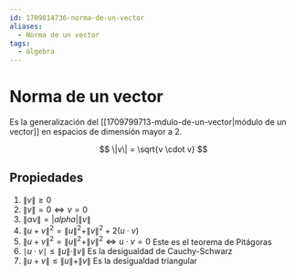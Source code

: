 ```yaml
---
id: 1709814736-norma-de-un-vector
aliases:
  - Norma de un vector
tags:
  - álgebra
---
```


# Norma de un vector

Es la generalización del [[1709799713-mdulo-de-un-vector|módulo de un vector]] en espacios de dimensión mayor a 2.

$$
\|v\| = \sqrt{v \cdot v}
$$

## Propiedades

1. $\|v\| \geq 0$
2. $\|v\| = 0 \iff v = 0$
3. $\|\alpha v\| = |alpha| \|v\|$
4. $\|u + v\|^2 = \|u\|^2 + \|v\|^2 + 2(u \cdot v)$
5. $\|u+v\|^2 = \|u\|^2 + \|v\|^2 \iff u \cdot v = 0$ Este es el teorema de Pitágoras
6. $\mid u \cdot v \mid \le \|u\| \cdot \|v\|$ Es la desigualdad de Cauchy-Schwarz
7. $\|u + v\| \leq \|u\| + \|v\|$ Es la desigualdad triangular
